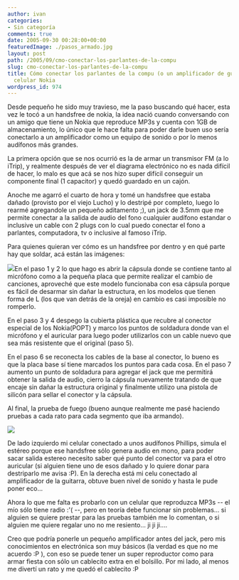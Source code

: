 ```yaml
---
author: ivan
categories:
- Sin categoría
comments: true
date: 2005-09-30 00:28:00+00:00
featuredImage: ./pasos_armado.jpg
layout: post
path: /2005/09/cmo-conectar-los-parlantes-de-la-compu
slug: cmo-conectar-los-parlantes-de-la-compu
title: Cómo conectar los parlantes de la compu (o un amplificador de guitarra) a tu
  celular Nokia
wordpress_id: 974
---
```


Desde pequeño he sido muy travieso, me la paso buscando qué hacer, esta vez le tocó a un handsfree de nokia, la idea nació cuando conversando con un amigo que tiene un Nokia que reproduce MP3s y cuenta con 1GB de almacenamiento, lo único que le hace falta para poder darle buen uso sería conectarlo a un amplificador como un equipo de sonido o por lo menos audífonos más grandes.

La primera opción que se nos ocurrió es la de armar un transmisor FM (a lo iTrip), y realmente después de ver el diagrama electrónico no es nada difícil de hacer, lo malo es que acá se nos hizo super difícil conseguir un componente final (1 capacitor) y quedó guardado en un cajón.

Anoche me agarró el cuarto de hora y tomé un handsfree que estaba dañado (provisto por el viejo Lucho) y lo destripé por completo, luego lo rearmé agregandole un pequeño aditamento ;), un jack de 3.5mm que me permite conectar a la salida de audio del fono cualquier audífono estandar o inclusive un cable con 2 plugs con lo cual puedo conectar el fono a parlantes, computadora, tv o inclusive al famoso iTrip.

Para quienes quieran ver cómo es un handsfree por dentro y en qué parte hay que soldar, acá están las imágenes:

[![](http://photos1.blogger.com/blogger/5311/455/320/pasos_armado.jpg)](http://photos1.blogger.com/blogger/5311/455/1600/pasos_armado.jpg)En el paso 1 y 2 lo que hago es abrir la cápsula donde se contiene tanto al micrófono como a la pequeña placa que permite realizar el cambio de canciones, aproveché que este modelo funcionaba con esa cápsula porque es fácil de desarmar sin dañar la estructura, en los modelos que tienen forma de L (los que van detrás de la oreja) en cambio es casi imposible no romperlo.

En el paso 3 y 4 despego la cubierta plástica que recubre al conector especial de los Nokia(POPT) y marco los puntos de soldadura donde van el micrófono y el auricular para luego poder utilizarlos con un cable nuevo que sea más resistente que el original (paso 5).

En el paso 6 se reconecta los cables de la base al conector, lo bueno es que la placa base sí tiene marcados los puntos para cada cosa. En el paso 7 aumento un punto de soldadura para agregar el jack que me permitirá obtener la salida de audio, cierro la cápsula nuevamente tratando de que encaje sin dañar la estructura original y finalmente utilizo una pistola de silicón para sellar el conector y la cápsula.

Al final, la prueba de fuego (bueno aunque realmente me pasé haciendo pruebas a cada rato para cada segmento que iba armando).

[![](http://photos1.blogger.com/blogger/5311/455/320/celular_conectado.jpg)](http://photos1.blogger.com/blogger/5311/455/1600/celular_conectado.jpg)

De lado izquierdo mi celular conectado a unos audífonos Phillips, simula el estéreo porque ese handsfree sólo genera audio en mono, para poder sacar salida estereo necesito saber qué punto del conector va para el otro auricular (si alguien tiene uno de esos dañado y lo quiere donar para destriparlo me avisa :P). En la derecha está mi celu conectado al amplificador de la guitarra, obtuve buen nivel de sonido y hasta le pude poner eco...

Ahora lo que me falta es probarlo con un celular que reproduzca MP3s -- el mío sólo tiene radio :'( --, pero en teoría debe funcionar sin problemas... si alguien se quiere prestar para las pruebas también me lo comentan, o si alguien me quiere regalar uno no me resiento... ji ji ji....

Creo que podría ponerle un pequeño amplificador antes del jack, pero mis conocimientos en electrónica son muy básicos (la verdad es que no me acuerdo :P ), con eso se puede tener un super reproductor como para armar fiesta con sólo un cablecito extra en el bolsillo. Por mi lado, al menos me divertí un rato y me quedó el cablecito :P